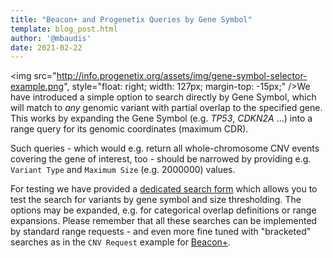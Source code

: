 ```yaml
---
title: "Beacon+ and Progenetix Queries by Gene Symbol"
template: blog_post.html
author: '@mbaudis'
date: 2021-02-22
---
```


<img src="http://info.progenetix.org/assets/img/gene-symbol-selector-example.png", style="float: right; width: 127px; margin-top: -15px;" />We have introduced a simple option to search directly by Gene Symbol, which will match to _any_ genomic variant with partial overlap to the specified gene. This works by expanding the Gene Symbol (e.g. _TP53_, _CDKN2A_ ...) into a range query for its genomic coordinates (maximum CDR).

Such queries - which would e.g. return all whole-chromosome CNV events covering the gene of interest, too - should be narrowed by providing e.g. `Variant Type` and `Maximum Size` (e.g. 2000000) values.

<!--more-->

For testing we have provided a [dedicated search form](https://progenetix.org/beacon-genes/) which allows you to test the search for variants by gene symbol and size thresholding. The options may be expanded, e.g. for categorical overlap definitions or range expansions. Please remember that all these searches can be implemented by standard range requests - and even more fine tuned with "bracketed" searches as in the `CNV Request` example for [Beacon+](https://progenetix.org/beaconPlus/?).

